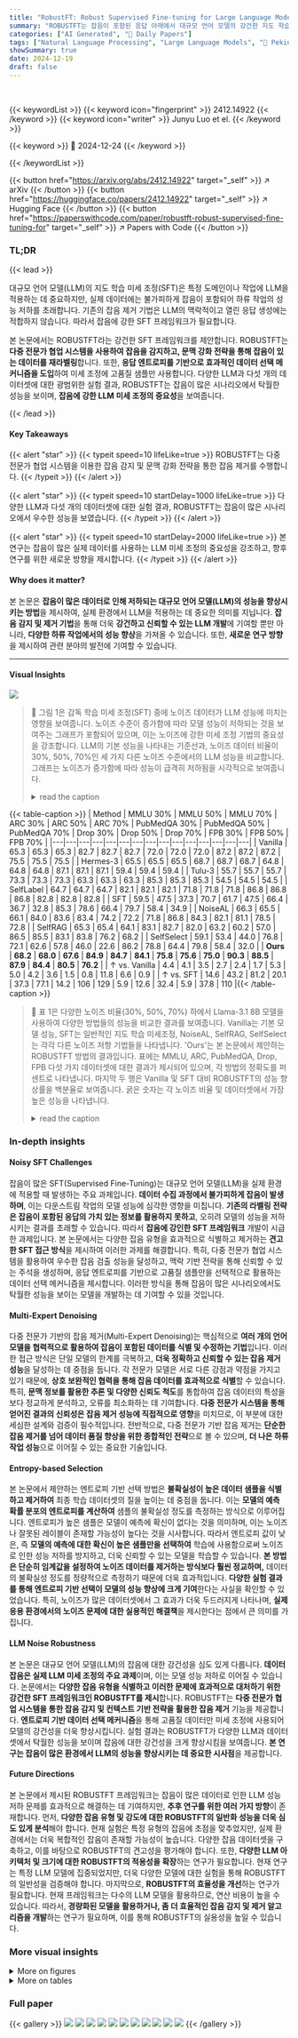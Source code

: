 ```yaml
---
title: "RobustFT: Robust Supervised Fine-tuning for Large Language Models under Noisy Response"
summary: "ROBUSTFT는 잡음이 포함된 응답 아래에서 대규모 언어 모델의 강건한 지도 학습 미세 조정을 위한 프레임워크로, 잡음 감지 및 재라벨링을 통해 하류 작업 성능을 향상시킵니다."
categories: ["AI Generated", "🤗 Daily Papers"]
tags: ["Natural Language Processing", "Large Language Models", "🏢 Peking University",]
showSummary: true
date: 2024-12-19
draft: false
---
```


<br>

{{< keywordList >}}
{{< keyword icon="fingerprint" >}} 2412.14922 {{< /keyword >}}
{{< keyword icon="writer" >}} Junyu Luo et el. {{< /keyword >}}
 
{{< keyword >}} 🤗 2024-12-24 {{< /keyword >}}
 
{{< /keywordList >}}

{{< button href="https://arxiv.org/abs/2412.14922" target="_self" >}}
↗ arXiv
{{< /button >}}
{{< button href="https://huggingface.co/papers/2412.14922" target="_self" >}}
↗ Hugging Face
{{< /button >}}
{{< button href="https://paperswithcode.com/paper/robustft-robust-supervised-fine-tuning-for" target="_self" >}}
↗ Papers with Code
{{< /button >}}




### TL;DR


{{< lead >}}

대규모 언어 모델(LLM)의 지도 학습 미세 조정(SFT)은 특정 도메인이나 작업에 LLM을 적용하는 데 중요하지만, 실제 데이터에는 불가피하게 잡음이 포함되어 하류 작업의 성능 저하를 초래합니다. 기존의 잡음 제거 기법은 LLM의 맥락적이고 열린 응답 생성에는 적합하지 않습니다. 따라서 잡음에 강한 SFT 프레임워크가 필요합니다.

본 논문에서는 ROBUSTFT라는 강건한 SFT 프레임워크를 제안합니다. ROBUSTFT는 **다중 전문가 협업 시스템을 사용하여 잡음을 감지하고, 문맥 강화 전략을 통해 잡음이 있는 데이터를 재라벨링**합니다. 또한, **응답 엔트로피를 기반으로 효과적인 데이터 선택 메커니즘을 도입**하여 미세 조정에 고품질 샘플만 사용합니다. 다양한 LLM과 다섯 개의 데이터셋에 대한 광범위한 실험 결과, ROBUSTFT는 잡음이 많은 시나리오에서 탁월한 성능을 보이며, **잡음에 강한 LLM 미세 조정의 중요성**을 보여줍니다.

{{< /lead >}}


#### Key Takeaways

{{< alert "star" >}}
{{< typeit speed=10 lifeLike=true >}} ROBUSTFT는 다중 전문가 협업 시스템을 이용한 잡음 감지 및 문맥 강화 전략을 통한 잡음 제거를 수행합니다. {{< /typeit >}}
{{< /alert >}}

{{< alert "star" >}}
{{< typeit speed=10 startDelay=1000 lifeLike=true >}} 다양한 LLM과 다섯 개의 데이터셋에 대한 실험 결과, ROBUSTFT는 잡음이 많은 시나리오에서 우수한 성능을 보였습니다. {{< /typeit >}}
{{< /alert >}}

{{< alert "star" >}}
{{< typeit speed=10 startDelay=2000 lifeLike=true >}} 본 연구는 잡음이 많은 실제 데이터를 사용하는 LLM 미세 조정의 중요성을 강조하고, 향후 연구를 위한 새로운 방향을 제시합니다. {{< /typeit >}}
{{< /alert >}}

#### Why does it matter?
본 논문은 **잡음이 많은 데이터로 인해 저하되는 대규모 언어 모델(LLM)의 성능을 향상시키는 방법**을 제시하여, 실제 환경에서 LLM을 적용하는 데 중요한 의미를 지닙니다. **잡음 감지 및 제거 기법**을 통해 더욱 **강건하고 신뢰할 수 있는 LLM 개발**에 기여할 뿐만 아니라, **다양한 하류 작업에서의 성능 향상**을 가져올 수 있습니다. 또한, **새로운 연구 방향**을 제시하여 관련 분야의 발전에 기여할 수 있습니다.

------
#### Visual Insights



![](https://arxiv.org/html/2412.14922/x3.png)

> 🔼 그림 1은 감독 학습 미세 조정(SFT) 중에 노이즈 데이터가 LLM 성능에 미치는 영향을 보여줍니다. 노이즈 수준이 증가함에 따라 모델 성능이 저하되는 것을 보여주는 그래프가 포함되어 있으며, 이는 노이즈에 강한 미세 조정 기법의 중요성을 강조합니다.  LLM의 기본 성능을 나타내는 기준선과, 노이즈 데이터 비율이 30%, 50%, 70%인 세 가지 다른 노이즈 수준에서의 LLM 성능을 비교합니다.  그래프는 노이즈가 증가함에 따라 성능이 급격히 저하됨을 시각적으로 보여줍니다.
> <details>
> <summary>read the caption</summary>
> Figure 1: Impact of noisy data on LLM performance during SFT. Increasing noise levels deteriorates model performance, highlighting the critical need for noise-robust fine-tuning approaches.
> </details>





{{< table-caption >}}
| Method | MMLU 30% | MMLU 50% | MMLU 70% | ARC 30% | ARC 50% | ARC 70% | PubMedQA 30% | PubMedQA 50% | PubMedQA 70% | Drop 30% | Drop 50% | Drop 70% | FPB 30% | FPB 50% | FPB 70% |
|---|---|---|---|---|---|---|---|---|---|---|---|---|---|---|
| Vanilla | 65.3 | 65.3 | 65.3 | 82.7 | 82.7 | 82.7 | 72.0 | 72.0 | 72.0 | 87.2 | 87.2 | 87.2 | 75.5 | 75.5 | 75.5 |
| Hermes-3 | 65.5 | 65.5 | 65.5 | 68.7 | 68.7 | 68.7 | 64.8 | 64.8 | 64.8 | 87.1 | 87.1 | 87.1 | 59.4 | 59.4 | 59.4 |
| Tulu-3 | 55.7 | 55.7 | 55.7 | 73.3 | 73.3 | 73.3 | 63.3 | 63.3 | 63.3 | 85.3 | 85.3 | 85.3 | 54.5 | 54.5 | 54.5 |
| SelfLabel | 64.7 | 64.7 | 64.7 | 82.1 | 82.1 | 82.1 | 71.8 | 71.8 | 71.8 | 86.8 | 86.8 | 86.8 | 82.8 | 82.8 | 82.8 |
| SFT | 59.5 | 47.5 | 37.3 | 70.7 | 61.7 | 47.5 | 66.4 | 36.7 | 32.8 | 85.3 | 78.6 | 66.4 | 79.7 | 58.4 | 34.9 |
| NoiseAL | 66.3 | 65.5 | 66.1 | 84.0 | 83.6 | 83.4 | 74.2 | 72.2 | 71.8 | 86.8 | 84.3 | 82.1 | 81.1 | 78.5 | 72.8 |
| SelfRAG | 65.3 | 65.4 | 64.1 | 83.1 | 82.7 | 82.0 | 63.2 | 60.2 | 57.0 | 86.5 | 85.5 | 83.1 | 83.8 | 76.2 | 68.2 |
| SelfSelect | 59.1 | 53.4 | 44.0 | 76.8 | 72.1 | 62.6 | 57.8 | 46.0 | 22.6 | 86.2 | 78.8 | 64.4 | 79.8 | 58.4 | 32.0 |
| **Ours** | **68.2** | **68.0** | **67.6** | **84.9** | **84.7** | **84.1** | **75.8** | **75.6** | **75.0** | **90.3** | **88.5** | **87.9** | **84.4** | **80.5** | **76.2** |
| ↑ vs. Vanilla | 4.4 | 4.1 | 3.5 | 2.7 | 2.4 | 1.7 | 5.3 | 5.0 | 4.2 | 3.6 | 1.5 | 0.8 | 11.8 | 6.6 | 0.9 |
| ↑ vs. SFT | 14.6 | 43.2 | 81.2 | 20.1 | 37.3 | 77.1 | 14.2 | 106 | 129 | 5.9 | 12.6 | 32.4 | 5.9 | 37.8 | 110 |{{< /table-caption >}}

> 🔼 표 1은 다양한 노이즈 비율(30%, 50%, 70%) 하에서 Llama-3.1 8B 모델을 사용하여 다양한 방법들의 성능을 비교한 결과를 보여줍니다. Vanilla는 기본 모델 성능, SFT는 일반적인 지도 학습 미세조정, NoiseAL, SelfRAG, SelfSelect는 각각 다른 노이즈 저항 기법들을 나타냅니다.  'Ours'는 본 논문에서 제안하는 ROBUSTFT 방법의 결과입니다.  표에는 MMLU, ARC, PubMedQA, Drop, FPB 다섯 가지 데이터셋에 대한 결과가 제시되어 있으며, 각 방법의 정확도를 퍼센트로 나타냅니다. 마지막 두 행은 Vanilla 및 SFT 대비 ROBUSTFT의 성능 향상률을 백분율로 보여줍니다.  굵은 숫자는 각 노이즈 비율 및 데이터셋에서 가장 높은 성능을 나타냅니다.
> <details>
> <summary>read the caption</summary>
> Table 1: Performance comparison under different noise rates with Llama-3.1 8B. Best results are shown in bold. Numbers in the last two rows show relative improvements (%).
> </details>





### In-depth insights


#### Noisy SFT Challenges
잡음이 많은 SFT(Supervised Fine-Tuning)는 대규모 언어 모델(LLM)을 실제 환경에 적용할 때 발생하는 주요 과제입니다. **데이터 수집 과정에서 불가피하게 잡음이 발생하며**, 이는 다운스트림 작업의 모델 성능에 심각한 영향을 미칩니다. **기존의 라벨링 전략은 잡음이 포함된 응답의 가치 있는 정보를 활용하지 못하고**, 오히려 모델의 성능을 저하시키는 결과를 초래할 수 있습니다. 따라서 **잡음에 강인한 SFT 프레임워크** 개발이 시급한 과제입니다.  본 논문에서는 다양한 잡음 유형을 효과적으로 식별하고 제거하는 **견고한 SFT 접근 방식**을 제시하여 이러한 과제를 해결합니다. 특히, 다중 전문가 협업 시스템을 활용하여 우수한 잡음 검출 성능을 달성하고, 맥락 기반 전략을 통해 신뢰할 수 있는 주석을 생성하며, 응답 엔트로피를 기반으로 고품질 샘플만을 선택적으로 활용하는 데이터 선택 메커니즘을 제시합니다. 이러한 방식을 통해 잡음이 많은 시나리오에서도 탁월한 성능을 보이는 모델을 개발하는 데 기여할 수 있을 것입니다.

#### Multi-Expert Denoising
다중 전문가 기반의 잡음 제거(Multi-Expert Denoising)는 핵심적으로 **여러 개의 언어 모델을 협력적으로 활용하여 잡음이 포함된 데이터를 식별 및 수정하는 기법**입니다.  이러한 접근 방식은 단일 모델의 한계를 극복하고, **더욱 정확하고 신뢰할 수 있는 잡음 제거 성능**을 달성하는 데 중점을 둡니다.  각 전문가 모델은 서로 다른 강점과 약점을 가지고 있기 때문에, **상호 보완적인 협력을 통해 잡음 데이터를 효과적으로 식별**할 수 있습니다. 특히, **문맥 정보를 활용한 추론 및 다양한 신뢰도 척도**를 통합하여 잡음 데이터의 특성을 보다 정교하게 분석하고, 오류를 최소화하는 데 기여합니다.  **다중 전문가 시스템을 통해 얻어진 결과의 신뢰성은 잡음 제거 성능에 직접적으로 영향**을 미치므로, 이 부분에 대한 세심한 설계와 검증이 필수적입니다.  전반적으로, 다중 전문가 기반 잡음 제거는 **단순한 잡음 제거를 넘어 데이터 품질 향상을 위한 종합적인 전략**으로 볼 수 있으며,  **더 나은 하류 작업 성능**으로 이어질 수 있는 중요한 기술입니다.

#### Entropy-based Selection
본 논문에서 제안하는 엔트로피 기반 선택 방법은 **불확실성이 높은 데이터 샘플을 식별하고 제거하여** 최종 학습 데이터셋의 질을 높이는 데 중점을 둡니다.  이는 **모델의 예측 확률 분포의 엔트로피를 계산하여** 샘플의 불확실성 정도를 측정하는 방식으로 이루어집니다.  엔트로피가 높은 샘플은 모델이 예측에 확신이 없다는 것을 의미하며, 이는 노이즈나 잘못된 레이블이 존재할 가능성이 높다는 것을 시사합니다. 따라서 엔트로피 값이 낮은, 즉 **모델의 예측에 대한 확신이 높은 샘플만을 선택하여** 학습에 사용함으로써  노이즈로 인한 성능 저하를 방지하고, 더욱 신뢰할 수 있는 모델을 학습할 수 있습니다.  **본 방법은 단순히 임계값을 설정하여 노이즈 데이터를 제거하는 방식보다 훨씬 정교하며,** 데이터의 불확실성 정도를 정량적으로 측정하기 때문에 더욱 효과적입니다.  **다양한 실험 결과를 통해 엔트로피 기반 선택이 모델의 성능 향상에 크게 기여**한다는 사실을 확인할 수 있었습니다. 특히, 노이즈가 많은 데이터셋에서 그 효과가 더욱 두드러지게 나타나며, **실제 응용 환경에서의 노이즈 문제에 대한 실용적인 해결책**을 제시한다는 점에서 큰 의미를 가집니다.

#### LLM Noise Robustness
본 논문은 대규모 언어 모델(LLM)의 잡음에 대한 강건성을 심도 있게 다룹니다. **데이터 잡음은 실제 LLM 미세 조정의 주요 과제**이며, 이는 모델 성능 저하로 이어질 수 있습니다.  논문에서는 **다양한 잡음 유형을 식별하고 이러한 문제에 효과적으로 대처하기 위한 강건한 SFT 프레임워크인 ROBUSTFT를 제시**합니다. ROBUSTFT는 **다중 전문가 협업 시스템을 통한 잡음 감지 및 컨텍스트 기반 전략을 활용한 잡음 제거** 기능을 제공합니다. **엔트로피 기반 데이터 선택 메커니즘**을 통해 고품질 데이터만 미세 조정에 사용되어 모델의 강건성을 더욱 향상시킵니다. 실험 결과는 ROBUSTFT가 다양한 LLM과 데이터셋에서 탁월한 성능을 보이며 잡음에 대한 강건성을 크게 향상시킴을 보여줍니다.  **본 연구는 잡음이 많은 환경에서 LLM의 성능을 향상시키는 데 중요한 시사점**을 제공합니다.

#### Future Directions
본 논문에서 제시된 ROBUSTFT 프레임워크는 잡음이 많은 데이터로 인한 LLM 성능 저하 문제를 효과적으로 해결하는 데 기여하지만, **추후 연구를 위한 여러 가지 방향**이 존재합니다.  먼저, **다양한 잡음 유형 및 강도에 대한 ROBUSTFT의 일반화 성능을 더욱 심도 있게 분석**해야 합니다. 현재 실험은 특정 유형의 잡음에 초점을 맞추었지만, 실제 환경에서는 더욱 복합적인 잡음이 존재할 가능성이 높습니다.  다양한 잡음 데이터셋을 구축하고, 이를 바탕으로 ROBUSTFT의 견고성을 평가해야 합니다. 또한, **다양한 LLM 아키텍처 및 크기에 대한 ROBUSTFT의 적용성을 확장**하는 연구가 필요합니다.  현재 연구는 특정 LLM 모델에 집중되었지만, 더욱 다양한 모델에 대한 실험을 통해 ROBUSTFT의 일반성을 검증해야 합니다.  마지막으로, **ROBUSTFT의 효율성을 개선**하는 연구가 필요합니다.  현재 프레임워크는 다수의 LLM 모델을 활용하므로, 연산 비용이 높을 수 있습니다.  따라서,  **경량화된 모델을 활용하거나, 좀 더 효율적인 잡음 감지 및 제거 알고리즘을 개발**하는 연구가 필요하며, 이를 통해 ROBUSTFT의 실용성을 높일 수 있습니다.


### More visual insights

<details>
<summary>More on figures
</summary>


![](https://arxiv.org/html/2412.14922/x4.png)

> 🔼 그림 2는 ROBUSTFT의 개요를 보여줍니다. ROBUSTFT는 두 단계의 잡음 감지 및 제거 프레임워크를 통해 모델 성능을 향상시킵니다.  먼저, 전문가 LLMs 간의 협업 학습을 활용하여 잡음을 감지합니다. 다음으로, 컨텍스트 기반 추론을 사용하여 데이터의 잡음을 제거합니다.  최종적으로, 이러한 과정을 통해 강력한 다운스트림 파인튜닝이 가능해집니다. 그림에서는 잡음 감지 및 제거 과정에 사용된 다양한 구성 요소(예: Vanilla LLM, Reasoning LLM, Review Agent, Checker 등)와 데이터 흐름을 자세하게 보여줍니다.
> <details>
> <summary>read the caption</summary>
> Figure 2: Overview of RobustFT. Our RobustFT enhances model performance through a two-stage noise detection-and-denoising framework, leveraging collaborative learning among expert LLMs for noise detection and context-enhanced reasoning for data denoising, ultimately enabling robust downstream fine-tuning.
> </details>



![](https://arxiv.org/html/2412.14922/x5.png)

> 🔼 그림 3은 다양한 노이즈 수준에서 MMLU(Massive Multitask Language Understanding) 데이터셋에 대해 ROBUSTFT 모델의 민감도 분석 결과를 보여줍니다.  β (선택 비율)과 k (컨텍스트 길이) 매개변수의 변화에 따른 정확도 변화를 다양한 노이즈 비율(30%, 50%, 70%)에서 보여줍니다.  이 분석은 ROBUSTFT 모델의 성능에 가장 적합한 하이퍼파라미터 설정을 찾기 위한 것입니다.  즉, β와 k 값을 어떻게 조정하는 것이 가장 효율적인지 실험적으로 확인하고 있습니다.  그래프를 통해 최적의 β와 k 값 범위를 파악하고, 노이즈에 따른 모델 성능 변화를 정량적으로 분석할 수 있습니다.
> <details>
> <summary>read the caption</summary>
> Figure 3: Sensitivity analysis on MMLU under different β𝛽\betaitalic_β and k𝑘kitalic_k with varying noise levels.
> </details>



![](https://arxiv.org/html/2412.14922/x6.png)

> 🔼 그림 4는 다양한 수준의 노이즈가 포함된 MMLU와 ARC 데이터셋에서 RobustFT의 성능을 퍼플렉서티(perplexity) 관점에서 분석한 결과를 보여줍니다. 각 그래프는 특정 노이즈 비율(30%, 50%, 70%)에서의 모델의 퍼플렉서티 분포를 나타내며, RobustFT가 기존 SFT 방법에 비해 낮은 퍼플렉서티 값을 유지함으로써 노이즈에 대한 강건성을 보임을 시각적으로 보여줍니다. 이를 통해 RobustFT가 노이즈가 있는 데이터에서도 더 일관되고 신뢰할 수 있는 예측을 생성한다는 것을 알 수 있습니다.
> <details>
> <summary>read the caption</summary>
> Figure 4: Perplexity analysis of RobustFT on MMLU and ARC with varying noise levels.
> </details>



![](https://arxiv.org/html/2412.14922/x7.png)

> 🔼 그림 5는 ROBUSTFT의 범주별 성능을 보여줍니다. 다양한 지식 영역(경제, 컴퓨터 과학, 공학, 화학, 보건, 비즈니스, 역사, 법률, 심리학, 수학, 물리, 철학 등)에 대한 모델의 정확도를 막대 그래프로 나타냅니다. 각 막대는 특정 범주에 대한 ROBUSTFT의 성능을 나타내며, 소음 수준(30%, 50%, 70%)에 따른 변화를 보여줍니다. 이 그림은 ROBUSTFT가 다양한 범주에서 일관된 성능 향상을 달성했음을 시각적으로 보여주는 동시에, 일부 범주에서는 소음에 대한 저항성이 더 크다는 점을 보여줍니다.
> <details>
> <summary>read the caption</summary>
> Figure 5: Category-wise performance of RobustFT.
> </details>



![](https://arxiv.org/html/2412.14922/x8.png)

> 🔼 그림 6은 MMLU와 ARC 데이터셋에서 다양한 노이즈 수준(30%, 50%, 70%) 하에서 ROBUSTFT 모델의 안정성을 보여줍니다.  다섯 번의 독립적인 테스트를 통해 평균 성능과 표준 편차를 계산하여 모델의 일관성을 평가합니다.  ROBUSTFT 모델은 노이즈 수준이 증가해도 일관된 성능을 유지하며, 높은 안정성을 보여줍니다.
> <details>
> <summary>read the caption</summary>
> Figure 6: Stability analysis on MMLU and ARC.
> </details>



</details>




<details>
<summary>More on tables
</summary>


{{< table-caption >}}
| Model | MMLU 30% | MMLU 50% | MMLU 70% | ARC 30% | ARC 50% | ARC 70% | PubMedQA 30% | PubMedQA 50% | PubMedQA 70% | Drop 30% | Drop 50% | Drop 70% | FPB 30% | FPB 50% | FPB 70% |
|---|---|---|---|---|---|---|---|---|---|---|---|---|---|---|---| 
| *Llama3.2 3B* |  |  |  |  |  |  |  |  |  |  |  |  |  |  |  |
| Vanilla | 54.9 | 54.9 | 54.9 | 72.4 | 72.4 | 72.4 | 57.8 | 57.8 | 57.8 | 71.0 | 71.0 | 71.0 | 39.9 | 39.9 | 39.9 |
| SFT | 55.0 | 48.4 | 38.3 | 66.1 | 58.5 | 42.9 | 63.2 | 49.2 | 37.5 | 77.3 | 73.7 | 61.3 | 56.2 | 49.4 | 31.3 |
| **Ours** | **58.5** | **58.2** | **57.9** | **74.6** | **74.3** | **72.6** | **68.9** | **67.9** | **67.9** | **78.9** | **77.6** | **75.6** | **66.1** | **59.4** | **46.8** |
| *Llama3.1 8B* |  |  |  |  |  |  |  |  |  |  |  |  |  |  |  |
| Vanilla | 65.3 | 65.3 | 65.3 | 82.7 | 82.7 | 82.7 | 72.0 | 72.0 | 72.0 | 87.2 | 87.2 | 87.2 | 75.5 | 75.5 | 75.5 |
| SFT | 59.5 | 47.5 | 37.3 | 70.7 | 61.7 | 47.5 | 66.4 | 36.7 | 32.8 | 85.3 | 78.6 | 66.4 | 79.7 | 58.4 | 34.9 |
| **Ours** | **68.2** | **68.0** | **67.6** | **84.9** | **84.7** | **84.1** | **75.8** | **75.6** | **75.0** | **90.3** | **88.5** | **87.9** | **84.4** | **80.5** | **73.2** |
| *Gemma2 9B* |  |  |  |  |  |  |  |  |  |  |  |  |  |  |  |
| Vanilla | 70.3 | 70.3 | 70.3 | 90.2 | 90.2 | 90.2 | 66.4 | 66.4 | 66.4 | 90.7 | 90.7 | 90.7 | 83.1 | 83.1 | 83.1 |
| SFT | 63.6 | 52.1 | 40.3 | 77.9 | 64.6 | 55.0 | 61.7 | 39.8 | 30.4 | 88.8 | 80.5 | 67.3 | 88.1 | 60.7 | 35.6 |
| **Ours** | **72.5** | **72.1** | **71.3** | **91.8** | **91.5** | **90.4** | **70.8** | **68.8** | **66.8** | **91.9** | **91.8** | **90.9** | **91.8** | **80.8** | **87.7** |{{< /table-caption >}}
> 🔼 표 2는 세 가지 서로 다른 모델 아키텍처(Llama3.2-3B, Llama3.1-8B, Gemma2-9B)와 다양한 노이즈 비율(30%, 50%, 70%) 하에서 각 모델의 성능을 비교 분석한 결과를 보여줍니다.  각 모델 아키텍처별로 노이즈 비율에 따른 다섯 가지 하위 작업(MMLU, ARC, PubMedQA, Drop, FPB)에서의 성능 수치가 제시되어 있으며, 각 작업에서 가장 좋은 성능을 보인 결과는 굵은 글씨체로 표시되어 있습니다. 이 표는 ROBUSTFT 모델이 다양한 모델 및 노이즈 조건에서도 효과적임을 보여주는 실험 결과를 요약하여 보여줍니다.
> <details>
> <summary>read the caption</summary>
> Table 2: Performance comparison across different model architectures and noise rates. Best results for each model are shown in bold.
> </details>

{{< table-caption >}}
| Variant | MMLU 30% | MMLU 50% | MMLU 70% | ARC 30% | ARC 50% | ARC 70% |
|---|---|---|---|---|---|---|
| Llama3.1-8B |  |  |  |  |  |  |
| RobustFT | 68.2 | 68.0 | 67.6 | 84.9 | 84.7 | 84.1 |
| *w/o* Selection | 65.7 | 65.1 | 64.6 | 83.2 | 83.0 | 82.8 |
| *w/o* Checker | 65.3 | 65.0 | 64.9 | 82.7 | 82.6 | 82.2 |
| *w/o* Reviewer | 68.0 | 67.7 | 67.1 | 84.5 | 84.3 | 84.0 |
| *w/o* CER | 67.7 | 67.7 | 67.0 | 84.6 | 84.1 | 83.9 |
| *w/o* REL | 67.4 | 67.2 | 66.9 | 84.1 | 83.9 | 83.6 |{{< /table-caption >}}
> 🔼 표 3은 MMLU와 ARC 벤치마크에서 다양한 노이즈 비율(30%, 50%, 70%)이 모델 변형에 미치는 영향을 보여주는 실험 결과를 제시합니다.  ROBUSTFT 모델의 성능에 기여하는 각 구성 요소(Checker, Reviewer, Context-Enhanced Relabeling, Reasoning-Enhanced LLM, Data Selection)들의 중요성을 알아보기 위한 ablation study 결과를 보여줍니다. 각 구성 요소를 제거했을 때의 성능 변화를 MMLU와 ARC 두 가지 벤치마크에서 노이즈 비율에 따라 비교 분석하여 ROBUSTFT 모델의 성능 향상에 기여하는 주요 요소들을 파악할 수 있습니다. 
> <details>
> <summary>read the caption</summary>
> Table 3: Ablation study showing the impact of different noise rates (30%, 50%, 70%) on model variants across MMLU and ARC benchmarks.
> </details>

</details>




### Full paper

{{< gallery >}}
<img src="paper_images/1.png" class="grid-w50 md:grid-w33 xl:grid-w25" />
<img src="paper_images/2.png" class="grid-w50 md:grid-w33 xl:grid-w25" />
<img src="paper_images/3.png" class="grid-w50 md:grid-w33 xl:grid-w25" />
<img src="paper_images/4.png" class="grid-w50 md:grid-w33 xl:grid-w25" />
<img src="paper_images/5.png" class="grid-w50 md:grid-w33 xl:grid-w25" />
<img src="paper_images/6.png" class="grid-w50 md:grid-w33 xl:grid-w25" />
<img src="paper_images/7.png" class="grid-w50 md:grid-w33 xl:grid-w25" />
<img src="paper_images/8.png" class="grid-w50 md:grid-w33 xl:grid-w25" />
<img src="paper_images/9.png" class="grid-w50 md:grid-w33 xl:grid-w25" />
<img src="paper_images/10.png" class="grid-w50 md:grid-w33 xl:grid-w25" />
<img src="paper_images/11.png" class="grid-w50 md:grid-w33 xl:grid-w25" />
{{< /gallery >}}